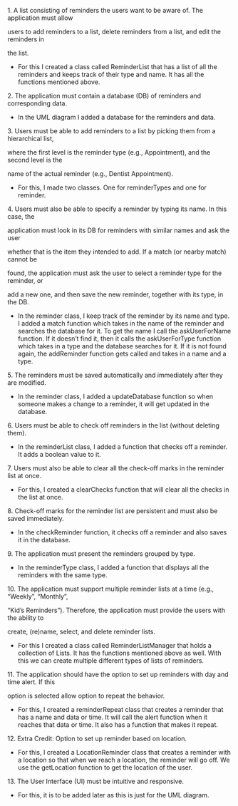 1\. A list consisting of reminders the users want to be aware of. The
application must allow

users to add reminders to a list, delete reminders from a list, and edit
the reminders in

the list.

-   For this I created a class called ReminderList that has a list of
     all the reminders and keeps track of their type and name. It has
     all the functions mentioned above.

2\. The application must contain a database (DB) of reminders and
corresponding data.

-   In the UML diagram I added a database for the reminders and data.

3\. Users must be able to add reminders to a list by picking them from a
hierarchical list,

where the first level is the reminder type (e.g., Appointment), and the
second level is the

name of the actual reminder (e.g., Dentist Appointment).

-   For this, I made two classes. One for reminderTypes and one
     for reminder.

4\. Users must also be able to specify a reminder by typing its name. In
this case, the

application must look in its DB for reminders with similar names and ask
the user

whether that is the item they intended to add. If a match (or nearby
match) cannot be

found, the application must ask the user to select a reminder type for
the reminder, or

add a new one, and then save the new reminder, together with its type,
in the DB.

-   In the reminder class, I keep track of the reminder by its name
     and type. I added a match function which takes in the name of the
     reminder and searches the database for it. To get the name I call
     the askUserForName function. If it doesn’t find it, then it calls
     the askUserForType function which takes in a type and the database
     searches for it. If it is not found again, the addReminder
     function gets called and takes in a name and a type.

5\. The reminders must be saved automatically and immediately after they
are modified.

-   In the reminder class, I added a updateDatabase function so when
     someone makes a change to a reminder, it will get updated in
     the database.

6\. Users must be able to check off reminders in the list (without
deleting them).

-   In the reminderList class, I added a function that checks off
     a reminder. It adds a boolean value to it.

7\. Users must also be able to clear all the check-off marks in the
reminder list at once.

-   For this, I created a clearChecks function that will clear all the
     checks in the list at once.

8\. Check-off marks for the reminder list are persistent and must also be
saved immediately.

-   In the checkReminder function, it checks off a reminder and also
     saves it in the database.

9\. The application must present the reminders grouped by type.

-   In the reminderType class, I added a function that displays all the
     reminders with the same type.

10\. The application must support multiple reminder lists at a time
(e.g., “Weekly”, “Monthly”,

“Kid’s Reminders”). Therefore, the application must provide the users
with the ability to

create, (re)name, select, and delete reminder lists.

-   For this I created a class called ReminderListManager that holds a
     collection of Lists. It has the functions mentioned above as well.
     With this we can create multiple different types of lists
     of reminders.

11\. The application should have the option to set up reminders with day
and time alert. If this

option is selected allow option to repeat the behavior.

-   For this, I created a reminderRepeat class that creates a reminder
     that has a name and data or time. It will call the alert function
     when it reaches that data or time. It also has a function that
     makes it repeat.

12\. Extra Credit: Option to set up reminder based on location.

-   For this, I created a LocationReminder class that creates a reminder
     with a location so that when we reach a location, the reminder
     will go off. We use the getLocation function to get the location
     of the user.

13\. The User Interface (UI) must be intuitive and responsive.

-   For this, it is to be added later as this is just for the
     UML diagram.
